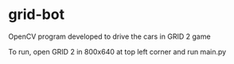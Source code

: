 # grid-bot
OpenCV program developed to drive the cars in GRID 2 game

To run, open GRID 2 in 800x640 at top left corner and run main.py
